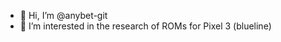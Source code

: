 - 👋 Hi, I’m @anybet-git
- 👀 I’m interested in the research of ROMs for Pixel 3 (blueline)

<!---
anybet-git/anybet-git is a ✨ special ✨ repository because its `README.md` (this file) appears on your GitHub profile.
You can click the Preview link to take a look at your changes.
--->
